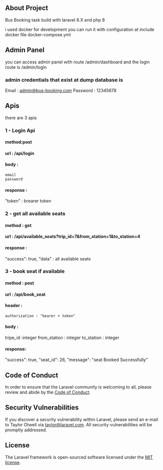 
## About Project

Bus Booking task build with laravel 8.X and php 8

i used docker for development you can run it with configuration at include docker file docker-compose.yml

## Admin Panel 
you can access admin  panel with route /admin/dashboard
and the login route is /admin/login

### admin credentials that exist at dump database is 

Email : admin@bus-booking.com
Password : 12345678

## Apis 
there are 3 apis 
### 1 - Login Api
#### method:post 
#### url : /api/login
#### body :
    email
    password
#### response :
"token" : brearer token 

### 2 - get all available seats 
#### method : get 
#### url : /api/available_seats?trip_id=7&from_station=1&to_station=4

#### response :
"success": true,
"data" : all available seats

### 3 - book seat if available 
#### method : post 
#### url : /api/book_seat
#### header :
    authorization : "bearer + token"
#### body :
tripe_id :integer
from_station : integer
to_station : integer

#### response:
"success": true,
 "seat_id": 26,
 "message": "seat Booked Successfully"



## Code of Conduct

In order to ensure that the Laravel community is welcoming to all, please review and abide by the [Code of Conduct](https://laravel.com/docs/contributions#code-of-conduct).

## Security Vulnerabilities

If you discover a security vulnerability within Laravel, please send an e-mail to Taylor Otwell via [taylor@laravel.com](mailto:taylor@laravel.com). All security vulnerabilities will be promptly addressed.

## License

The Laravel framework is open-sourced software licensed under the [MIT license](https://opensource.org/licenses/MIT).
